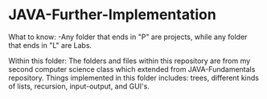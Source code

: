 # JAVA-Further-Implementation

What to know: 
-Any folder that ends in "P" are projects, while any folder that ends in "L" are Labs.

Within this folder:
The folders and files within this repository are from my second computer science class which extended
from JAVA-Fundamentals repository.
Things implemented in this folder includes: trees, different kinds of lists, recursion, input-output,
and GUI's.
